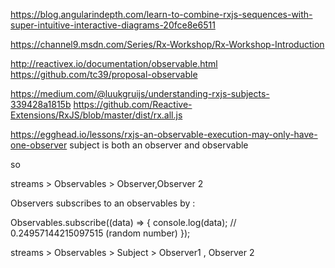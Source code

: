 

https://blog.angularindepth.com/learn-to-combine-rxjs-sequences-with-super-intuitive-interactive-diagrams-20fce8e6511


https://channel9.msdn.com/Series/Rx-Workshop/Rx-Workshop-Introduction

http://reactivex.io/documentation/observable.html
https://github.com/tc39/proposal-observable


https://medium.com/@luukgruijs/understanding-rxjs-subjects-339428a1815b
https://github.com/Reactive-Extensions/RxJS/blob/master/dist/rx.all.js


https://egghead.io/lessons/rxjs-an-observable-execution-may-only-have-one-observer
 subject is both an observer and observable
 
 so 
 
 
  streams  > Observables >  Observer,Observer 2
  
  Observers subscribes to an observables by :
  
  Observables.subscribe((data) => {
  console.log(data); // 0.24957144215097515 (random number)
});


 streams  > Observables > Subject > Observer1 , Observer 2
 
 
